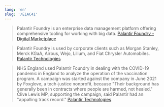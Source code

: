 ```yaml
---
lang: 'en'
slug: '/E1AC41'
---
```


> Palantir Foundry is an enterprise data management platform offering comprehensive tooling for working with big data. [Palantir Foundry - Digital Marketplace](https://www.digitalmarketplace.service.gov.uk/g-cloud/services/428024822967788#:~:text=Palantir%20Foundry%20is%20an%20enterprise,for%20working%20with%20big%20data.)

> Palantir Foundry is used by corporate clients such as Morgan Stanley, Merck KGaA, Airbus, Wejo, Lilium, and Fiat Chrysler Automobiles. [Palantir Technologies](https://en.wikipedia.org/wiki/Palantir_Technologies)

> NHS England used Palantir Foundry in dealing with the COVID-19 pandemic in England to analyze the operation of the vaccination program. A campaign was started against the company in June 2021 by Foxglove, a tech-justice nonprofit, because "Their background has generally been in contracts where people are harmed, not healed." Clive Lewis MP, supporting the campaign, said Palantir had an "appalling track record." [Palantir Technologies](https://en.wikipedia.org/wiki/Palantir_Technologies)

<head>
  <html lang="en-US"/>
</head>
